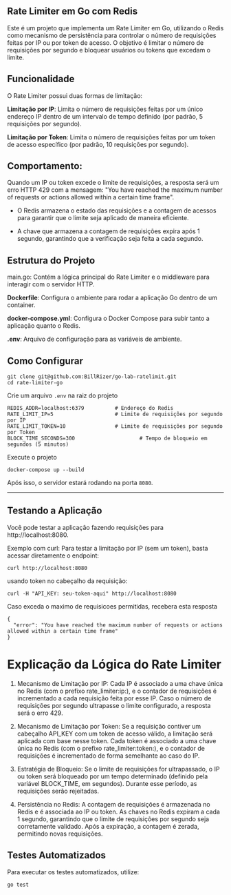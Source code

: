 ## Rate Limiter em Go com Redis
Este é um projeto que implementa um Rate Limiter em Go, utilizando o Redis como mecanismo de persistência para controlar o número de requisições feitas por IP ou por token de acesso. O objetivo é limitar o número de requisições por segundo e bloquear usuários ou tokens que excedam o limite.

## Funcionalidade
O Rate Limiter possui duas formas de limitação:

**Limitação por IP**: Limita o número de requisições feitas por um único endereço IP dentro de um intervalo de tempo definido (por padrão, 5 requisições por segundo).

**Limitação por Token**: Limita o número de requisições feitas por um token de acesso específico (por padrão, 10 requisições por segundo).

## Comportamento:
Quando um IP ou token excede o limite de requisições, a resposta será um erro HTTP 429 com a mensagem: "You have reached the maximum number of requests or actions allowed within a certain time frame".

- O Redis armazena o estado das requisições e a contagem de acessos para garantir que o limite seja aplicado de maneira eficiente.

- A chave que armazena a contagem de requisições expira após 1 segundo, garantindo que a verificação seja feita a cada segundo.

## Estrutura do Projeto
main.go: Contém a lógica principal do Rate Limiter e o middleware para interagir com o servidor HTTP.

**Dockerfile**: Configura o ambiente para rodar a aplicação Go dentro de um container.

**docker-compose.yml**: Configura o Docker Compose para subir tanto a aplicação quanto o Redis.

**.env**: Arquivo de configuração para as variáveis de ambiente.

## Como Configurar
```
git clone git@github.com:BillRizer/go-lab-ratelimit.git
cd rate-limiter-go
```
Crie um arquivo `.env` na raiz do projeto
``` 
REDIS_ADDR=localhost:6379          # Endereço do Redis
RATE_LIMIT_IP=5                    # Limite de requisições por segundo por IP
RATE_LIMIT_TOKEN=10                # Limite de requisições por segundo por Token
BLOCK_TIME_SECONDS=300                     # Tempo de bloqueio em segundos (5 minutos)
```

Execute o projeto
```
docker-compose up --build
```

Após isso, o servidor estará rodando na porta `8080`.

---

## Testando a Aplicação
Você pode testar a aplicação fazendo requisições para http://localhost:8080.

Exemplo com curl:
Para testar a limitação por IP (sem um token), basta acessar diretamente o endpoint:
```
curl http://localhost:8080
```

usando token no cabeçalho da requisição:
```
curl -H "API_KEY: seu-token-aqui" http://localhost:8080
```

Caso exceda o maximo de requisicoes permitidas, recebera esta resposta
```
{
  "error": "You have reached the maximum number of requests or actions allowed within a certain time frame"
}
```

# Explicação da Lógica do Rate Limiter
1. Mecanismo de Limitação por IP:
Cada IP é associado a uma chave única no Redis (com o prefixo rate_limiter:ip:), e o contador de requisições é incrementado a cada requisição feita por esse IP. Caso o número de requisições por segundo ultrapasse o limite configurado, a resposta será o erro 429.

2. Mecanismo de Limitação por Token:
Se a requisição contiver um cabeçalho API_KEY com um token de acesso válido, a limitação será aplicada com base nesse token. Cada token é associado a uma chave única no Redis (com o prefixo rate_limiter:token:), e o contador de requisições é incrementado de forma semelhante ao caso do IP.

3. Estratégia de Bloqueio:
Se o limite de requisições for ultrapassado, o IP ou token será bloqueado por um tempo determinado (definido pela variável BLOCK_TIME, em segundos). Durante esse período, as requisições serão rejeitadas.

4. Persistência no Redis:
A contagem de requisições é armazenada no Redis e é associada ao IP ou token. As chaves no Redis expiram a cada 1 segundo, garantindo que o limite de requisições por segundo seja corretamente validado. Após a expiração, a contagem é zerada, permitindo novas requisições.

## Testes Automatizados
Para executar os testes automatizados, utilize:
```
go test
```